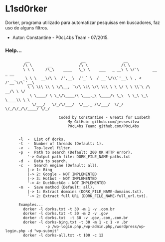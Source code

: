 # L1sd0rker

Dorker, programa utilizado para automatizar pesquisas em buscadores, faz uso de alguns filtros.
 - Autor: Constantine - P0cL4bs Team - 07/2015.

### Help...

			 __                       __                 __
			/\ \       __            /\ \               /\ \
			\ \ \     /\_\    ____   \_\ \    ___   _ __\ \ \/'\      __   _ __
			 \ \ \  __\/\ \  /',__\  /'_` \  / __`\/\\`'__\ \ , <   /'__`\/\`'__\
			  \ \ \L\ \\ \ \/\__, `\/\ \L\ \/\ \L\ \ \ \/ \ \ \\`\ /\  __/\ \ \/
			   \ \____/ \ \_\/\____/\ \___,_\ \____/\ \_\  \ \_\ \_\ \____\\ \_\
				\/___/   \/_/\/___/  \/__,_ /\/___/  \/_/   \/_/\/_/\/____/ \/_/

							Coded by Constantine - Greatz for L1sbeth
								My GitHub: github.com/jessesilva
								P0cL4bs Team: github.com/P0cL4bs


		  -l  -  List of dorks.
		  -t  -  Number of threads (Default: 1).
		  -v  -  Top-level filter.
		  -p  -  Path to search (Default: 200 OK HTTP error).
			  '-> Output path file: DORK_FILE_NAME-paths.txt
		  -d  -  Data to search.
		  -c  -  Search engine (Default: all).
			  |-> 1: Bing
			  |-> 2: Google - NOT IMPLEMENTED
			  |-> 3: Hotbot - NOT IMPLEMENTED
			  '-> 4: DuckDuckGo - NOT IMPLEMENTED
		  -m  -  Save method (Default: all).
			  |-> 1: Extract domains (DORK_FILE_NAME-domains.txt).
			  '-> 2: Extract full URL (DORK_FILE_NAME-full_url.txt).

		  Examples...
			dorker -l dorks.txt -t 30 -m 1 -v .com.br
			dorker -l dorks.txt -t 30 -m 2 -v .gov
			dorker -l dorks.txt  -t 30 -v .gov,.com,.com.br
			dorker -l dorks-bing.txt -t 30 -m 1 -c 1 -v .br
					  -p /wp-login.php,/wp-admin.php,/wordpress/wp-login.php -d "wp-submit"
			dorker -l dorks-all.txt -t 100 -c 12